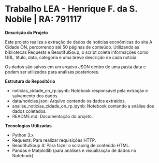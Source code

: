# Trabalho LEA - Henrique F. da S. Nobile | RA: 791117

**Descrição do Projeto**

Este projeto realiza a extração de dados de notícias econômicas do site A Cidade ON, percorrendo até 50 páginas de conteúdo. Utilizando as bibliotecas Requests e BeautifulSoup, o script coleta informações como URL, título, data, categoria e uma breve descrição de cada notícia.

Os dados são salvos em um arquivo JSON dentro de uma pasta data e podem ser utilizados para análises posteriores.

**Estrutura do Repositório**
- noticias_cidade_on_rp.ipynb: Notebook responsável pela extração e salvamento dos dados.
- data/noticias.json: Arquivo contendo os dados extraídos.
- analise_noticias_cidade_on_rp.ipynb: Notebook contendo a análise dos dados coletados.
- README.md: Documentação do projeto.

**Tecnologias Utilizadas**
- Python 3.x
- Requests: Para realizar requisições HTTP.
- BeautifulSoup 4: Para fazer o scraping de conteúdo HTML.
- Pandas e Matplotlib (para análises e visualização de dados no Notebook)

